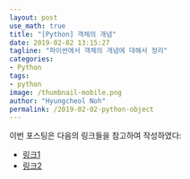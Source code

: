 ```yaml
---
layout: post
use_math: true
title: "[Python] 객체의 개념"
date: 2019-02-02 13:15:27
tagline: "파이썬에서 객체의 개념에 대해서 정리"
categories:
- Python
tags:
- python
image: /thumbnail-mobile.png
author: "Hyungcheol Noh"
permalink: /2019-02-02-python-object
---
```


이번 포스팅은 다음의 링크들을 참고하여 작성하였다:
- [링크1](https://webnautes.tistory.com/1181)
- [링크2](https://https://ledgku.tistory.com/54)


